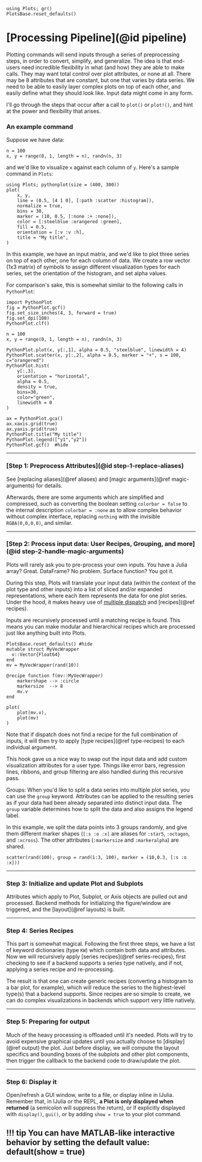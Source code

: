 ```@setup pipeline
using Plots; gr()
PlotsBase.reset_defaults()
```

# [Processing Pipeline](@id pipeline)
Plotting commands will send inputs through a series of preprocessing steps, in order to convert, simplify, and generalize. The idea is that end-users need incredible flexibility in what (and how) they are able to make calls.  They may want total control over plot attributes, or none at all.  There may be 8 attributes that are constant, but one that varies by data series.  We need to be able to easily layer complex plots on top of each other, and easily define what they should look like.  Input data might come in any form.

I'll go through the steps that occur after a call to `plot()` or `plot!()`, and hint at the power and flexibility that arises.

### An example command
Suppose we have data:

```@example pipeline; continued = true
n = 100
x, y = range(0, 1, length = n), randn(n, 3)
```

and we'd like to visualize `x` against each column of `y`.  Here's a sample command in `Plots`:

```@example pipeline
using Plots; pythonplot(size = (400, 300))
plot(
    x, y,
    line = (0.5, [4 1 0], [:path :scatter :histogram]),
    normalize = true,
    bins = 30,
    marker = (10, 0.5, [:none :+ :none]),
    color = [:steelblue :orangered :green],
    fill = 0.5,
    orientation = [:v :v :h],
    title = "My title",
)
```

In this example, we have an input matrix, and we'd like to plot three series on top of each other, one for each column of data.
We create a row vector (1x3 matrix) of symbols to assign different visualization types for each series, set the orientation of the histogram, and set
alpha values.

For comparison's sake, this is somewhat similar to the following calls in `PythonPlot`:

```@example pipeline
import PythonPlot
fig = PythonPlot.gcf()
fig.set_size_inches(4, 3, forward = true)
fig.set_dpi(100)
PythonPlot.clf()

n = 100
x, y = range(0, 1, length = n), randn(n, 3)

PythonPlot.plot(x, y[:,1], alpha = 0.5, "steelblue", linewidth = 4)
PythonPlot.scatter(x, y[:,2], alpha = 0.5, marker = "+", s = 100, c="orangered")
PythonPlot.hist(
    y[:,3],
    orientation = "horizontal",
    alpha = 0.5,
    density = true,
    bins=30,
    color="green",
    linewidth = 0
)

ax = PythonPlot.gca()
ax.xaxis.grid(true)
ax.yaxis.grid(true)
PythonPlot.title("My title")
PythonPlot.legend(["y1","y2"])
PythonPlot.gcf()  #hide
```

---

### [Step 1: Preprocess Attributes](@id step-1-replace-aliases)
See [replacing aliases](@ref aliases) and [magic arguments](@ref magic-arguments) for details.

Afterwards, there are some arguments which are simplified and compressed, such as converting the boolean setting `colorbar = false` to the internal description `colorbar = :none` as to allow complex behavior without complex interface, replacing `nothing` with the invisible `RGBA(0,0,0,0)`, and similar.

---

### [Step 2: Process input data: User Recipes, Grouping, and more](@id step-2-handle-magic-arguments)
Plots will rarely ask you to pre-process your own inputs.  You have a Julia array? Great.  DataFrame? No problem.  Surface function? You got it.

During this step, Plots will translate your input data (within the context of the plot type and other inputs) into a list of sliced and/or expanded representations,
where each item represents the data for one plot series.  Under the hood, it makes heavy use of [multiple dispatch](https://docs.julialang.org/en/release-0.4/manual/methods/) and [recipes](@ref recipes).

Inputs are recursively processed until a matching recipe is found.  This means you can make modular and hierarchical recipes which are processed just like anything built into Plots.

```@example pipeline
PlotsBase.reset_defaults() #hide
mutable struct MyVecWrapper
  v::Vector{Float64}
end
mv = MyVecWrapper(rand(10))

@recipe function f(mv::MyVecWrapper)
    markershape --> :circle
    markersize  --> 8
    mv.v
end

plot(
    plot(mv.v),
    plot(mv)
)
```

Note that if dispatch does not find a recipe for the full combination of inputs, it will then try to apply [type recipes](@ref type-recipes) to each individual argument.

This hook gave us a nice way to swap out the input data and add custom visualization attributes for a user type.  Things like error bars, regression lines, ribbons, and group filtering are also handled during this recursive pass.

Groups: When you'd like to split a data series into multiple plot series, you can use the `group` keyword.  Attributes can be applied to the resulting series as if your data had been already separated into distinct input data.  The `group` variable determines how to split the data and also assigns the legend label.

In this example, we split the data points into 3 groups randomly, and give them different marker shapes (`[:s :o :x]` are aliases for `:star5`, `:octagon`, and `:xcross`). The other attributes (`:markersize` and `:markeralpha`) are shared.

```@example pipeline
scatter(rand(100), group = rand(1:3, 100), marker = (10,0.3, [:s :o :x]))
```

---

### Step 3:  Initialize and update Plot and Subplots
Attributes which apply to Plot, Subplot, or Axis objects are pulled out and processed.  Backend methods for initializing the figure/window are triggered, and the [layout](@ref layouts) is built.

---

### Step 4: Series Recipes
This part is somewhat magical.  Following the first three steps, we have a list of keyword dictionaries (type `KW`) which contain both data and attributes.  Now we will recursively apply [series recipes](@ref series-recipes), first checking to see if a backend supports a series type natively, and if not, applying a series recipe and re-processing.

The result is that one can create generic recipes (converting a histogram to a bar plot, for example), which will reduce the series to the highest-level type(s) that a backend supports.  Since recipes are so simple to create, we can do complex visualizations in backends which support very little natively.

---

### Step 5: Preparing for output
Much of the heavy processing is offloaded until it's needed.  Plots will try to avoid expensive graphical updates until you actually choose to [display](@ref output) the plot.  Just before display, we will compute the layout specifics and bounding boxes of the subplots and other plot components, then trigger the callback to the backend code to draw/update the plot.

---

### Step 6: Display it
Open/refresh a GUI window, write to a file, or display inline in IJulia.  Remember that, in IJulia or the REPL, **a Plot is only displayed when returned** (a semicolon will suppress the return), or if explicitly displayed with `display()`, `gui()`, or by adding `show = true` to your plot command.

!!! tip
    You can have MATLAB-like interactive behavior by setting the default value: default(show = true)
---
